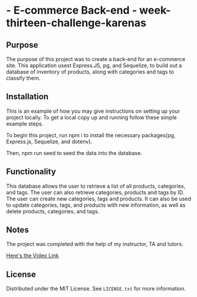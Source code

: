 #  - E-commerce Back-end - week-thirteen-challenge-karenas 


## Purpose
The purpose of this project was to create a back-end for an e-commerce site. This application usest Express.JS, pg, and Sequelize, to build out a database of inventory of products, along with categories and tags to classify them.  


## Installation

This is an example of how you may give instructions on setting up your project locally.
To get a local copy up and running follow these simple example steps.

To begin this project, run npm i to install the necessary packages(pg, Express.js, Sequelize, and dotenv). 

Then, npm run seed to seed the data into the database.

## Functionality

This database allows the user to retrieve a list of all products, categories, and tags. The user can also retrieve categories, products and tags by ID. The user can create new categories, tags and products. It can also be used to update categories, tags, and products with new information, as well as delete products, categories, and tags.

## Notes

The project was completed with the help of my instructor, TA and tutors.

[Here's the Video Link](https://drive.google.com/file/d/15iQIO34j2KKZNpmjHYqk7yhUExWqSmlk/view)


## License

Distributed under the MIT License. See `LICENSE.txt` for more information.






